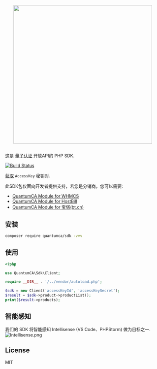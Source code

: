 <h1><p align="center"><img src="https://secure.quantumca.com.cn/assets/logo/logo_dark_en.svg" width="450" style="width: 450px;"></p></h1>

这是 [量子认证](https://www.quantumca.com.cn) 开放API的 PHP SDK.

[![Build Status](https://travis-ci.com/quantumca/sdk.svg?branch=master)](https://travis-ci.com/quantumca/sdk)

[获取](https://secure.quantumca.com.cn/api-credentials) `AccessKey` 秘钥对.

此SDK包仅面向开发者提供支持，若您是分销商，您可以需要:
- [QuantumCA Module for WHMCS]()
- [QuantumCA Module for HostBill]()
- [QuantumCA Module for 宝塔(bt.cn)]()

## 安装

```bash
composer require quantumca/sdk -vvv
```

## 使用

```php
<?php

use QuantumCA\Sdk\Client;

require __DIR__ . '/../vendor/autoload.php';

$sdk = new Client('accessKeyId', 'accessKeySecret');
$result = $sdk->product->productList();
print($result->products);
```

## 智能感知

我们的 SDK 将智能感知 Intellisense (VS Code、PHPStorm) 做为目标之一.
![Intellisense.png](https://user-images.githubusercontent.com/6964962/64444468-c5336700-d106-11e9-81aa-e660e72a1149.png)

## License

MIT
